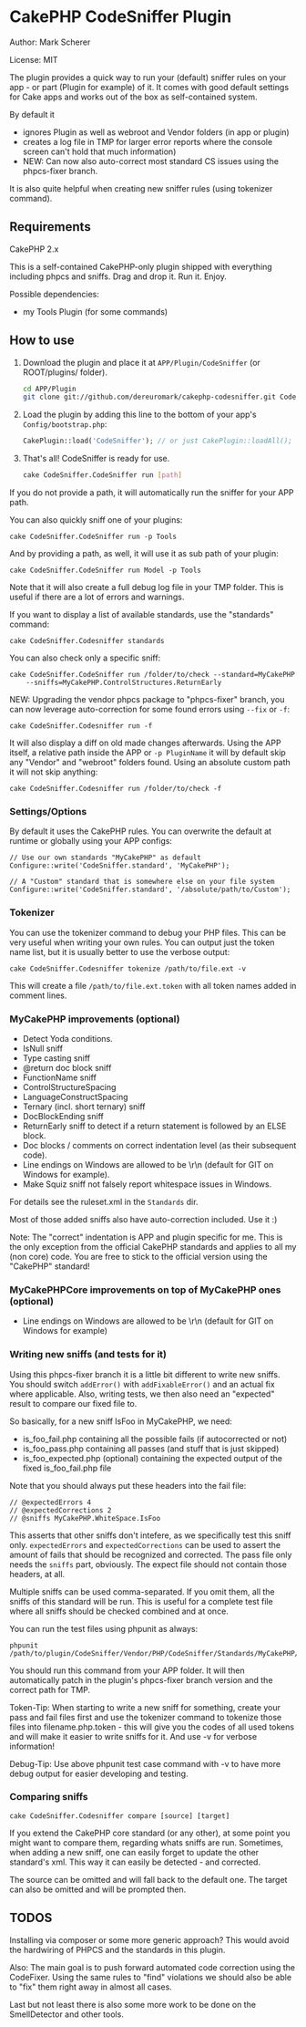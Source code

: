 # CakePHP CodeSniffer Plugin

Author: Mark Scherer

License: MIT

The plugin provides a quick way to run your (default) sniffer rules on your app - or part (Plugin for example) of it.
It comes with good default settings for Cake apps and works out of the box as self-contained system.

By default it
- ignores Plugin as well as webroot and Vendor folders (in app or plugin)
- creates a log file in TMP for larger error reports where the console screen can't hold that much information)
- NEW: Can now also auto-correct most standard CS issues using the phpcs-fixer branch.

It is also quite helpful when creating new sniffer rules (using tokenizer command).


## Requirements

CakePHP 2.x

This is a self-contained CakePHP-only plugin shipped with everything including phpcs and sniffs.
Drag and drop it. Run it. Enjoy.

Possible dependencies:

- my Tools Plugin (for some commands)

## How to use

1. Download the plugin and place it at `APP/Plugin/CodeSniffer` (or ROOT/plugins/ folder).

   ```bash
   cd APP/Plugin
   git clone git://github.com/dereuromark/cakephp-codesniffer.git CodeSniffer
   ```

2. Load the plugin by adding this line to the bottom of your app's `Config/bootstrap.php`:

   ```php
   CakePlugin::load('CodeSniffer'); // or just CakePlugin::loadAll();
   ```

3. That's all! CodeSniffer is ready for use.

   ```bash
   cake CodeSniffer.CodeSniffer run [path]
   ```

If you do not provide a path, it will automatically run the sniffer for your APP path.

You can also quickly sniff one of your plugins:

	cake CodeSniffer.CodeSniffer run -p Tools

And by providing a path, as well, it will use it as sub path of your plugin:

	cake CodeSniffer.CodeSniffer run Model -p Tools

Note that it will also create a full debug log file in your TMP folder. This is useful if there are a lot
of errors and warnings.

If you want to display a list of available standards, use the "standards" command:

	cake CodeSniffer.Codesniffer standards

You can also check only a specific sniff:

	cake CodeSniffer.CodeSniffer run /folder/to/check --standard=MyCakePHP
		--sniffs=MyCakePHP.ControlStructures.ReturnEarly

NEW: Upgrading the vendor phpcs package to "phpcs-fixer" branch, you can now leverage auto-correction
for some found errors using `--fix` or `-f`:

	cake CodeSniffer.Codesniffer run -f

It will also display a diff on old made changes afterwards.
Using the APP itself, a relative path inside the APP or `-p PluginName` it will by default skip any "Vendor"
and "webroot" folders found. Using an absolute custom path it will not skip anything:

	cake CodeSniffer.Codesniffer run /folder/to/check -f

### Settings/Options

By default it uses the CakePHP rules.
You can overwrite the default at runtime or globally using your APP configs:

	// Use our own standards "MyCakePHP" as default
	Configure::write('CodeSniffer.standard', 'MyCakePHP');

	// A "Custom" standard that is somewhere else on your file system
	Configure::write('CodeSniffer.standard', '/absolute/path/to/Custom');

### Tokenizer

You can use the tokenizer command to debug your PHP files. This can be very useful when writing
your own rules. You can output just the token name list, but it is usually better to use the verbose
output:

	cake CodeSniffer.Codesniffer tokenize /path/to/file.ext -v

This will create a file `/path/to/file.ext.token` with all token names added in comment lines.

### MyCakePHP improvements (optional)

* Detect Yoda conditions.
* IsNull sniff
* Type casting sniff
* @return doc block sniff
* FunctionName sniff
* ControlStructureSpacing
* LanguageConstructSpacing
* Ternary (incl. short ternary) sniff
* DocBlockEnding sniff
* ReturnEarly sniff to detect if a return statement is followed by an ELSE block.
* Doc blocks / comments on correct indentation level (as their subsequent code).
* Line endings on Windows are allowed to be \r\n (default for GIT on Windows for example).
* Make Squiz sniff not falsely report whitespace issues in Windows.

For details see the ruleset.xml in the `Standards` dir.

Most of those added sniffs also have auto-correction included. Use it :)

Note: The "correct" indentation is APP and plugin specific for me. This is the only exception from the official CakePHP
standards and applies to all my (non core) code.
You are free to stick to the official version using the "CakePHP" standard!

### MyCakePHPCore improvements on top of MyCakePHP ones (optional)

* Line endings on Windows are allowed to be \r\n (default for GIT on Windows for example)

### Writing new sniffs (and tests for it)

Using this phpcs-fixer branch it is a little bit different to write new sniffs.
You should switch `addError()` with `addFixableError()` and an actual fix where applicable.
Also, writing tests, we then also need an "expected" result to compare our fixed file to.

So basically, for a new sniff IsFoo in MyCakePHP, we need:

* is_foo_fail.php containing all the possible fails (if autocorrected or not)
* is_foo_pass.php containing all passes (and stuff that is just skipped)
* is_foo_expected.php (optional) containing the expected output of the fixed is_foo_fail.php file

Note that you should always put these headers into the fail file:

	// @expectedErrors 4
	// @expectedCorrections 2
	// @sniffs MyCakePHP.WhiteSpace.IsFoo

This asserts that other sniffs don't intefere, as we specifically test this sniff only.
`expectedErrors` and `expectedCorrections` can be used to assert the amount of fails that should be recognized and corrected.
The pass file only needs the `sniffs` part, obviously. The expect file should not contain those headers, at all.

Multiple sniffs can be used comma-separated. If you omit them, all the sniffs of this standard will be run. This is useful for
a complete test file where all sniffs should be checked combined and at once.

You can run the test files using phpunit as always:

	phpunit /path/to/plugin/CodeSniffer/Vendor/PHP/CodeSniffer/Standards/MyCakePHP/tests/Tests/NameOfTest.php

You should run this command from your APP folder.
It will then automatically patch in the plugin's phpcs-fixer branch version and the correct path for TMP.

Token-Tip: When starting to write a new sniff for something, create your pass and fail files first and use
the tokenizer command to tokenize those files into filename.php.token - this will give you the codes
of all used tokens and will make it easier to write sniffs for it. And use -v for verbose information!

Debug-Tip: Use above phpunit test case command with -v to have more debug output for easier developing and testing.

### Comparing sniffs

	cake CodeSniffer.Codesniffer compare [source] [target]

If you extend the CakePHP core standard (or any other), at some point you might want to compare them, regarding
whats sniffs are run. Sometimes, when adding a new sniff, one can easily forget to update the other standard's xml.
This way it can easily be detected - and corrected.

The source can be omitted and will fall back to the default one. The target can also be omitted and will be prompted then.

## TODOS

Installing via composer or some more generic approach? This would avoid the hardwiring of PHPCS and the standards
in this plugin.

Also: The main goal is to push forward automated code correction using the CodeFixer.
Using the same rules to "find" violations we should also be able to "fix" them right away in almost all cases.

Last but not least there is also some more work to be done on the SmellDetector and other tools.